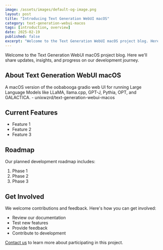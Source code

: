 ```yaml
---
image: /assets/images/default-og-image.png
layout: post
title: "Introducing Text Generation WebUI macOS"
category: text-generation-webui-macos
tags: [introduction, overview]
date: 2025-02-19
published: false
excerpt: "Welcome to the Text Generation WebUI macOS project blog. Here we'll share updates, insights, and progress on our development journey."
---
```


Welcome to the Text Generation WebUI macOS project blog. Here we'll share updates, insights, and progress on our development journey.

<!--more-->

## About Text Generation WebUI macOS

A macOS version of the oobabooga gradio web UI for running Large Language Models like LLaMA, llama.cpp, GPT-J, Pythia, OPT, and GALACTICA. - unixwzrd/text-generation-webui-macos

## Current Features

- Feature 1
- Feature 2
- Feature 3

## Roadmap

Our planned development roadmap includes:

1. Phase 1
2. Phase 2
3. Phase 3

## Get Involved

We welcome contributions and feedback. Here's how you can get involved:

- Review our documentation
- Test new features
- Provide feedback
- Contribute to development

[Contact us](/contact) to learn more about participating in this project.
